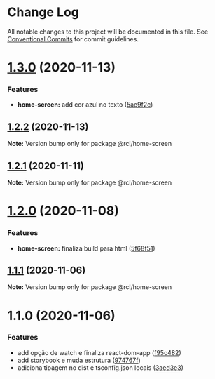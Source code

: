 # Change Log

All notable changes to this project will be documented in this file.
See [Conventional Commits](https://conventionalcommits.org) for commit guidelines.

# [1.3.0](https://github.com/pdrmdrs/react-component-library/compare/@rcl/home-screen@1.2.2...@rcl/home-screen@1.3.0) (2020-11-13)


### Features

* **home-screen:** add cor azul no texto ([5ae9f2c](https://github.com/pdrmdrs/react-component-library/commit/5ae9f2cccf492e31b2d24f749f20d774580032f6))





## [1.2.2](https://github.com/pdrmdrs/react-component-library/compare/@rcl/home-screen@1.2.1...@rcl/home-screen@1.2.2) (2020-11-13)

**Note:** Version bump only for package @rcl/home-screen





## [1.2.1](https://github.com/pdrmdrs/react-component-library/compare/@rcl/home-screen@1.2.0...@rcl/home-screen@1.2.1) (2020-11-11)

**Note:** Version bump only for package @rcl/home-screen





# [1.2.0](https://github.com/pdrmdrs/react-component-library/compare/@rcl/home-screen@1.1.1...@rcl/home-screen@1.2.0) (2020-11-08)


### Features

* **home-screen:** finaliza build para html ([5f68f51](https://github.com/pdrmdrs/react-component-library/commit/5f68f515c9604c11e6fc722e2ff0bd5af53955a6))





## [1.1.1](https://github.com/pdrmdrs/react-component-library/compare/@rcl/home-screen@1.1.0...@rcl/home-screen@1.1.1) (2020-11-06)

**Note:** Version bump only for package @rcl/home-screen





# 1.1.0 (2020-11-06)


### Features

* add opção de watch e finaliza react-dom-app ([f95c482](https://github.com/pdrmdrs/react-component-library/commit/f95c4825b9997081253e16b2dd96093c266779b8))
* add storybook e muda estrutura ([974767f](https://github.com/pdrmdrs/react-component-library/commit/974767f4b88d2ef3b5a7ebafabcc6376b2736b5e))
* adiciona tipagem no dist e tsconfig.json locais ([3aed3e3](https://github.com/pdrmdrs/react-component-library/commit/3aed3e3de56bfdacd69a77da144bcbe51fca6b24))
